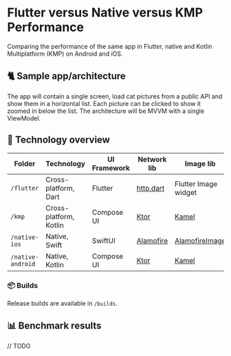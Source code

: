 # Flutter versus Native versus KMP Performance

Comparing the performance of the same app in Flutter, native and Kotlin Multiplatform (KMP) on Android and iOS.

## 🐈 Sample app/architecture

The app will contain a single screen, load cat pictures from a public API and show them in a horizontal list.
Each picture can be clicked to show it zoomed in below the list. The architecture will be MVVM with a single
ViewModel.

## 📂 Technology overview

| Folder            | Technology             | UI Framework | Network lib                                         | Image lib                                                     |
|-------------------|------------------------|--------------|-----------------------------------------------------|---------------------------------------------------------------|
| `/flutter`        | Cross-platform, Dart   | Flutter      | [http.dart](https://pub.dev/packages/http)          | Flutter Image widget                                          |
| `/kmp`            | Cross-platform, Kotlin | Compose UI   | [Ktor](https://github.com/ktorio/ktor)              | [Kamel](https://github.com/Kamel-Media/Kamel)                 |
| `/native-ios`     | Native, Swift          | SwiftUI      | [Alamofire](https://github.com/Alamofire/Alamofire) | [AlamofireImage](https://github.com/Alamofire/AlamofireImage) |
| `/native-android` | Native, Kotlin         | Compose UI   | [Ktor](https://github.com/ktorio/ktor)              | [Kamel](https://github.com/Kamel-Media/Kamel)                 |

### 📦 Builds

Release builds are available in `/builds`.

## 📊 Benchmark results

// TODO